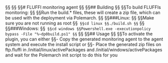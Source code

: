 §§<!---
§§Copyright 2017-2019 Siemens AG
§§
§§Permission is hereby granted, free of charge, to any person obtaining a copy of this software and associated documentation files (the "Software"), to deal in the Software without restriction, including without limitation the rights to use, copy, modify, merge, publish, distribute, sublicense, and/or sell copies of the Software, and to permit persons to whom the Software is furnished to do so, subject to the following conditions:
§§
§§The above copyright notice and this permission notice shall be included in all copies or substantial portions of the Software.
§§
§§THE SOFTWARE IS PROVIDED "AS IS", WITHOUT WARRANTY OF ANY KIND, EXPRESS OR IMPLIED, INCLUDING BUT NOT LIMITED TO THE WARRANTIES OF MERCHANTABILITY, FITNESS FOR A PARTICULAR PURPOSE AND NONINFRINGEMENT. IN NO EVENT SHALL THE AUTHORS OR COPYRIGHT HOLDERS BE LIABLE FOR ANY CLAIM, DAMAGES OR OTHER LIABILITY, WHETHER IN AN ACTION OF CONTRACT, TORT OR OTHERWISE, ARISING FROM, OUT OF OR IN CONNECTION WITH THE SOFTWARE OR THE USE OR OTHER DEALINGS IN THE SOFTWARE.
§§
§§Author(s): Thomas Riedmaier
§§-->
§§
§§# FLUFFI monitoring agent
§§
§§## Building
§§
§§To build FLUFFIs monitoring:
§§
§§Run the build.\* files, these will create a zip file, which can be used with the deployment via Polemarch.
§§
§§###Linux:
§§
§§Make sure you are not running as root
§§```
§§cd linux
§§./build.sh
§§```
§§
§§###Windows:
§§```
§§cd windows
§§Powershell.exe -executionpolicy bypass -File "%~dp0build.ps1"
§§```
§§
§§## Usage
§§
§§To activate the plugin, you can either
§§- Copy the generated monitoring agent to the agent system and execute the install script or
§§- Place the generated zip files on ftp.fluffi in /initial/linux/activePackages and /initial/windows/activePackages and wait for the Polemarch init script to do this for you
